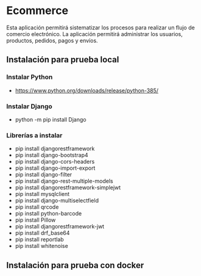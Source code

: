 # Ecommerce
Esta aplicación permitirá sistematizar los procesos para realizar un flujo de comercio electrónico. La aplicación permitirá administrar los usuarios, productos, pedidos, pagos y envíos. 

## Instalación para prueba local

### Instalar Python
  - https://www.python.org/downloads/release/python-385/

### Instalar Django
  - python -m pip install Django

### Librerías a instalar
  - pip install djangorestframework
  - pip install django-bootstrap4
  - pip install django-cors-headers
  - pip install django-import-export
  - pip install django-filter
  - pip install django-rest-multiple-models
  - pip install djangorestframework-simplejwt
  - pip install mysqlclient
  - pip install django-multiselectfield
  - pip install qrcode
  - pip install python-barcode
  - pip install Pillow
  - pip install djangorestframework-jwt
  - pip install drf_base64
  - pip install reportlab
  - pip install whitenoise
 
 ## Instalación para prueba con docker
